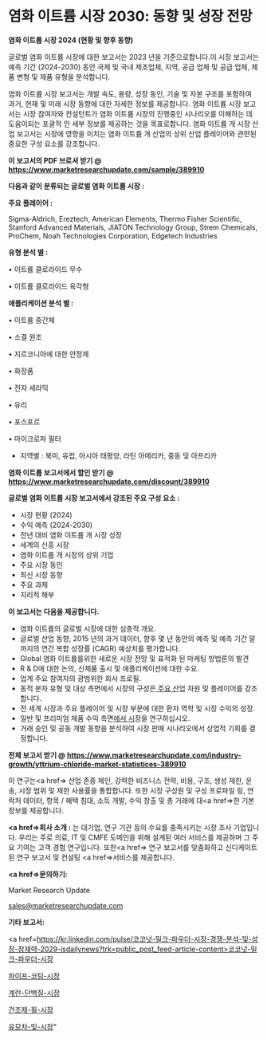 # 염화 이트륨 시장 2030: 동향 및 성장 전망

<strong>염화 이트륨 시장 2024 (현황 및 향후 동향)</strong>

글로벌 염화 이트륨 시장에 대한 보고서는 2023 년을 기준으로합니다.이 시장 보고서는 예측 기간 (2024-2030) 동안 국제 및 국내 제조업체, 지역, 공급 업체 및 공급 업체, 제품 변형 및 제품 유형을 분석합니다.

염화 이트륨 시장 보고서는 개발 속도, 용량, 성장 동인, 기술 및 자본 구조를 포함하여 과거, 현재 및 미래 시장 동향에 대한 자세한 정보를 제공합니다. 염화 이트륨 시장 보고서는 시장 참여자와 컨설턴트가 염화 이트륨 시장의 진행중인 시나리오를 이해하는 데 도움이되는 포괄적 인 세부 정보를 제공하는 것을 목표로합니다. 염화 이트륨 개 시장 산업 보고서는 시장에 영향을 미치는 염화 이트륨 개 산업의 상위 산업 플레이어와 관련된 중요한 구성 요소를 강조합니다.



<strong>이 보고서의 PDF 브로셔 받기 @ <a href=https://www.marketresearchupdate.com/sample/389910>https://www.marketresearchupdate.com/sample/389910</a></strong>



<strong>다음과 같이 분류되는 글로벌 염화 이트륨 시장 :</strong>



<strong>주요 플레이어 :</strong>

Sigma-Aldrich, Ereztech, American Elements, Thermo Fisher Scientific, Stanford Advanced Materials, JIATON Technology Group, Strem Chemicals, ProChem, Noah Technologies Corporation, Edgetech Industries



<strong>유형 분석 별 :</strong>

• 이트륨 클로라이드 무수

• 이트륨 클로라이드 육각형



<strong>애플리케이션 분석 별 :</strong>

• 이트륨 중간체

• 소결 원조

• 지르코니아에 대한 안정제

• 화장품

• 전자 세라믹

• 유리

• 포스포르

• 마이크로파 필터

<ul>
  <li>지역별 : 북미, 유럽, 아시아 태평양, 라틴 아메리카, 중동 및 아프리카</li>
</ul>


<strong>염화 이트륨 보고서에서 할인 받기 @ <a href=https://www.marketresearchupdate.com/discount/389910>https://www.marketresearchupdate.com/discount/389910</a></strong>



<strong>글로벌 염화 이트륨 시장 보고서에서 강조된 주요 구성 요소 :</strong>
<ul>
  <li>시장 현황 (2024)</li>
  <li>수익 예측 (2024-2030)</li>
  <li>전년 대비 염화 이트륨 개 시장 성장</li>
  <li>세계의 신흥 시장</li>
  <li>염화 이트륨 개 시장의 상위 기업</li>
  <li>주요 시장 동인</li>
  <li>최신 시장 동향</li>
  <li>주요 과제</li>
  <li>지리적 해부</li>
</ul>


<strong>이 보고서는 다음을 제공합니다.</strong>
<ul>
  <li>염화 이트륨의 글로벌 시장에 대한 심층적 개요.</li>
  <li>글로벌 산업 동향, 2015 년의 과거 데이터, 향후 몇 년 동안의 예측 및 예측 기간 말까지의 연간 복합 성장률 (CAGR) 예상치를 평가합니다.</li>
  <li>Global 염화 이트륨를위한 새로운 시장 전망 및 표적화 된 마케팅 방법론의 발견</li>
  <li>R &amp; D에 대한 논의, 신제품 출시 및 애플리케이션에 대한 수요.</li>
  <li>업계 주요 참여자의 광범위한 회사 프로필.</li>
  <li>동적 분자 유형 및 대상 측면에서 시장의 구성은<a href=> 주요 산</a>업 자원 및 플레이어를 강조합니다.</li>
  <li>전 세계 시장과 주요 플레이어 및 시장 부문에 대한 환자 역학 및 시장 수익의 성장.</li>
  <li>일반 및 프리미엄 제품 수익 측면<a href=>에서 시</a>장을 연구하십시오.</li>
  <li>거래 승인 및 공동 개발 동향을 분석하여 시장 판매 시나리오에서 상업적 기회를 결정합니다.</li>
</ul>



<strong>전체 보고서 받기 @ <a href=https://www.marketresearchupdate.com/industry-growth/yttrium-chloride-market-statistices-389910>https://www.marketresearchupdate.com/industry-growth/yttrium-chloride-market-statistices-389910</a></strong>

이 연구는<a href=> 산업 존중</a> 체인, 강력한 비즈니스 전략, 비용, 구조, 생성 제한, 운송, 시장 범위 및 제한 사용률을 통합합니다. 또한 시장 구성원 및 구성 프로파일 링, 연락처 데이터, 항목 / 혜택 침대, 소득 개발, 수익 창출 및 총 거래에 대<a href=>한 기본 </a>정보를 제공합니다.



<strong><a href=>회사 소</a>개 :</strong>
는 대기업, 연구 기관 등의 수요를 충족시키는 시장 조사 기업입니다. 우리는 주로 의료, IT 및 CMFE 도메인을 위해 설계된 여러 서비스를 제공하며 그 주요 기여는 고객 경험 연구입니다. 또한<a href=> 연구 보</a>고서를 맞춤화하고 신디케이트 된 연구 보고서 및 컨설팅 <a href=>서비스</a>를 제공합니다.



<strong><a href=>문의하기:</a></strong>

Market Research Update

sales@marketresearchupdate.com



<strong>기타 보고서:</strong>

<a href=https://kr.linkedin.com/pulse/코코넛-밀크-파우더-시장-경쟁-분석-및-성장-잠재력-2029-isdailynews?trk=public_post_feed-article-content>코코넛-밀크-파우더-시장</a>

<a href=https://www.linkedin.com/pulse/파이프-코팅-시장-경쟁-분석-및-성장-잠재력-2029-survey-spotlight-pro-24-analysis-ucilf/>파이프-코팅-시장</a>

<a href=https://www.linkedin.com/pulse/계란-단백질-시장-진입-전략-및-위험-평가2029년-market-matrix-musings-analysis-bylyf/>계란-단백질-시장</a>

<a href=https://www.linkedin.com/pulse/건조제-휠-시장-동향-및-성장-전망-data-dive-diaries-24-analysis-37sbf/>건조제-휠-시장</a>

<a href=https://www.linkedin.com/pulse/유모차-및-시장-규모-성장-2023-consumer-connection-compendium-ana-hxxpc/>유모차-및-시장</a>"
